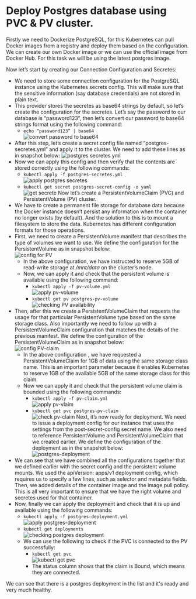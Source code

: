 # Deploy Postgres database using PVC & PV cluster.

Firstly we need to Dockerize PostgreSQL, for this Kubernetes can pull Docker images from a registry and deploy them based on the configuration. We can create our own Docker image or we can use the official image from Docker Hub. For this task we will be using the latest postgres image.

Now let’s start by creating our Connection Configuration and Secretes:
- We need to store some connection configuration for the PostgreSQL instance using the Kubernetes secrets config. This will make sure that the sensitive information (say database credentials) are not stored in plain text.
- This provider stores the secretes as base64 strings by default, so let’s create the configuration for the secretes. Let’s say the password to our database is “password123”, then let’s convert our password to base64 strings format using the following command:
  - `echo “password123” | base64`<br/>
  ![convert password to base64](https://github.com/LF-DevOps-Intern/6_1_k8s-roubusgauli-rikeshkarma/blob/master/Assignment%202/Qno1/snapshots/convert%20password%20to%20base64.png)
- After this step, let’s create a secret config file named “postgres-secretes.yml” and apply it to the cluster. We need to add these lines as in snapshot below:
  ![postgres secretes yml](https://github.com/LF-DevOps-Intern/6_1_k8s-roubusgauli-rikeshkarma/blob/master/Assignment%202/Qno1/snapshots/postgres-secretes%20yml.png)
- Now we can apply this config and then verify that the contents are stored correctly using the following commands:
  - `kubectl apply -f postgres-secretes.yml`<br/>
  ![apply postgres secretes](https://github.com/LF-DevOps-Intern/6_1_k8s-roubusgauli-rikeshkarma/blob/master/Assignment%202/Qno1/snapshots/apply%20postgres%20secretes.png)
  - `kubectl get secret postgres-secret-config -o yaml`<br/>
  ![get secrete](https://github.com/LF-DevOps-Intern/6_1_k8s-roubusgauli-rikeshkarma/blob/master/Assignment%202/Qno1/snapshots/get%20secrete.png)
Now let’s create a PersistentVolumeClaim (PVC) and PersistentVolume (PV) cluster.
- We have to create a permanent file storage for database data because the Docker instance doesn’t persist any information when the container no longer exists (by default). And the solution to this is to mount a filesystem to store the data. Kubernetes has different configuration formats for those operations.
- First, we need to create a PersistentVolume manifest that describes the type of volumes we want to use. We define the configuration for the PersistentVolume as in snapshot below:<br/>
  ![config for PV](https://github.com/LF-DevOps-Intern/6_1_k8s-roubusgauli-rikeshkarma/blob/master/Assignment%202/Qno1/snapshots/config%20for%20PV.png)
  - In the above configuration, we have instructed to reserve 5GB of read-write storage at _/mnt/data_ on the cluster’s node.
  - Now, we can apply it and check that the persistent volume is available using the following command:
    - `kubectl apply -f pv-volume.yml`<br/>
  ![apply pv-volume](https://github.com/LF-DevOps-Intern/6_1_k8s-roubusgauli-rikeshkarma/blob/master/Assignment%202/Qno1/snapshots/apply%20pv-volume.png)
    - `kubectl get pv postgres-pv-volume`<br/>
  ![checking PV availability](https://github.com/LF-DevOps-Intern/6_1_k8s-roubusgauli-rikeshkarma/blob/master/Assignment%202/Qno1/snapshots/checking%20PV%20avaibality.png)
- Then, after this we create a PersistentVolumeClaim that requests the usage for that particular PersistentVolume type based on the same storage class. Also importantly we need to follow up with a PersistentVolumeClaim configuration that matches the details of the previous manifest. We define the configuration of the PersistentVolumeClaim as in snapshot below:<br/>
  ![config PV-claim](https://github.com/LF-DevOps-Intern/6_1_k8s-roubusgauli-rikeshkarma/blob/master/Assignment%202/Qno1/snapshots/config%20PV-claim.png)
  - In the above configuration , we have requested a PersistentVolumeClaim for 1GB of data using the same storage class name. This is an important parameter because it enables Kubernetes to reserve 1GB of the available 5GB of the same storage class for this claim.
  - Now we can apply it and check that the persistent volume claim is bounded using the following commands:
    - `kubectl apply -f pv-claim.yml`<br/>
  ![apply pv-vlaim](https://github.com/LF-DevOps-Intern/6_1_k8s-roubusgauli-rikeshkarma/blob/master/Assignment%202/Qno1/snapshots/apply%20pv-claim.png)
    - `kubectl get pvc postgres-pv-claim`<br/>
  ![check pv-claim](https://github.com/LF-DevOps-Intern/6_1_k8s-roubusgauli-rikeshkarma/blob/master/Assignment%202/Qno1/snapshots/check%20pv-claim.png)
Next, it’s now ready for deployment. We need to issue a deployment config for our instance that uses the settings from the post-secret-config secret name. We also need to reference PersistentVolume and PersistentVolumeClaim that we created earlier. We define the configuration of the deployment as in the snapshot below:<br/>
  ![postgres-deployment](https://github.com/LF-DevOps-Intern/6_1_k8s-roubusgauli-rikeshkarma/blob/master/Assignment%202/Qno1/snapshots/postgres-deployment.png)
- We can see that we have combined all the configurations together that we defined earlier with the secret config and the persistent volume mounts. We used the apiVersion: apps/v1 deployment config, which requires us to specify a few lines, such as selector and metadata fields. Then, we added details of the container image and the image pull policy. This is all very important to ensure that we have the right volume and secretes used for that container.
- Now, finally we can apply the deployment and check that it is up and available using the following commands:
  - `kubectl apply -f postgres-deployment.yml`<br/>
  ![apply postgres-deployment](https://github.com/LF-DevOps-Intern/6_1_k8s-roubusgauli-rikeshkarma/blob/master/Assignment%202/Qno1/snapshots/apply%20postgres-deployment.png)
  - `kubectl get deployments`<br/>
  ![checking postgres deployment](https://github.com/LF-DevOps-Intern/6_1_k8s-roubusgauli-rikeshkarma/blob/master/Assignment%202/Qno1/snapshots/checking%20postgres%20deployment.png)
  - We can use the following to check if the PVC is connected to the PV successfully:
    - `kubectl get pvc`<br/>
  ![kubectl get pvc](https://github.com/LF-DevOps-Intern/6_1_k8s-roubusgauli-rikeshkarma/blob/master/Assignment%202/Qno1/snapshots/kubectl%20get%20pvc.png)
    - The status column shows that the claim is Bound, which means they are connected.
  
We can see that there is a postgres deployment in the list and it's ready and very much healthy.